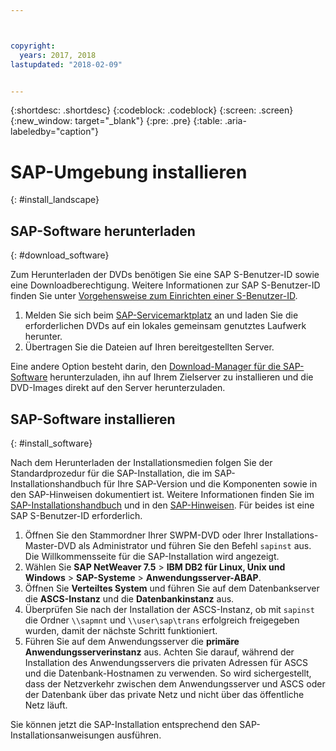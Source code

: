 ```yaml
---



copyright:
  years: 2017, 2018
lastupdated: "2018-02-09"


---
```


{:shortdesc: .shortdesc}
{:codeblock: .codeblock}
{:screen: .screen}
{:new_window: target="_blank"}
{:pre: .pre}
{:table: .aria-labeledby="caption"}

# SAP-Umgebung installieren
{: #install_landscape}

## SAP-Software herunterladen
{: #download_software}

Zum Herunterladen der DVDs benötigen Sie eine SAP S-Benutzer-ID sowie eine Downloadberechtigung. Weitere Informationen zur SAP S-Benutzer-ID finden Sie unter [Vorgehensweise zum Einrichten einer S-Benutzer-ID](https://www.sapappsdevelopmentpartnercenter.com/en/faq/program-faqs_2/how-to-receive-an-s-user-to-access-the-s_77).

1. Melden Sie sich beim [SAP-Servicemarktplatz](https://websmp201.sap-ag.de/) an und laden Sie die erforderlichen DVDs auf ein lokales gemeinsam genutztes Laufwerk herunter.
2. Übertragen Sie die Dateien auf Ihren bereitgestellten Server. 

Eine andere Option besteht darin, den [Download-Manager für die SAP-Software](https://support.sap.com/en/my-support/software-downloads.html#section_995042677) herunterzuladen, ihn auf Ihrem Zielserver zu installieren und die DVD-Images direkt auf den Server herunterzuladen. 

## SAP-Software installieren
{: #install_software}

Nach dem Herunterladen der Installationsmedien folgen Sie der Standardprozedur für die SAP-Installation, die im SAP-Installationshandbuch für Ihre SAP-Version und die Komponenten sowie in den SAP-Hinweisen dokumentiert ist. Weitere Informationen finden Sie im [SAP-Installationshandbuch](https://service.sap.com/instguides) und in den [SAP-Hinweisen](https://support.sap.com). Für beides ist eine SAP S-Benutzer-ID erforderlich.

1. Öffnen Sie den Stammordner Ihrer SWPM-DVD oder Ihrer Installations-Master-DVD als Administrator und führen Sie den Befehl `sapinst` aus. Die Willkommensseite für die SAP-Installation wird angezeigt.
2. Wählen Sie **SAP NetWeaver 7.5** > **IBM DB2 für Linux, Unix und Windows** > **SAP-Systeme** > **Anwendungsserver-ABAP**.
3. Öffnen Sie **Verteiltes System** und führen Sie auf dem Datenbankserver die **ASCS-Instanz** und die **Datenbankinstanz** aus.
4. Überprüfen Sie nach der Installation der ASCS-Instanz, ob mit `sapinst` die Ordner `\\sapmnt` und `\\user\sap\trans` erfolgreich freigegeben wurden, damit der nächste Schritt funktioniert.
5. Führen Sie auf dem Anwendungsserver die **primäre Anwendungsserverinstanz** aus. Achten Sie darauf, während der Installation des Anwendungsservers die privaten Adressen für ASCS und die Datenbank-Hostnamen zu verwenden. So wird sichergestellt, dass der Netzverkehr zwischen dem Anwendungsserver und ASCS oder der Datenbank über das private Netz und nicht über das öffentliche Netz läuft.

Sie können jetzt die SAP-Installation entsprechend den SAP-Installationsanweisungen ausführen.

